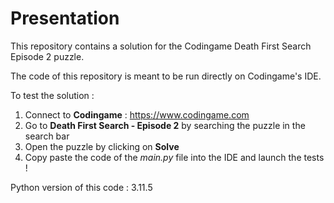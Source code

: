 # Presentation

This repository contains a solution for the Codingame Death First Search Episode 2 puzzle.

The code of this repository is meant to be run directly on Codingame's IDE. 

To test the solution :
1) Connect to **Codingame** : https://www.codingame.com
2) Go to **Death First Search - Episode 2** by searching the puzzle in the search bar
3) Open the puzzle by clicking on **Solve**
4) Copy paste the code of the *main.py* file into the IDE and launch the tests !

Python version of this code : 3.11.5
